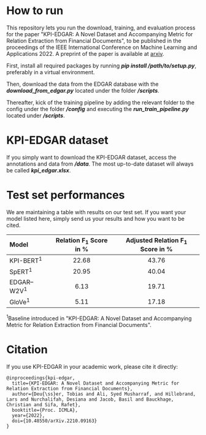 # How to run

This repository lets you run the download, training, and evaluation process for the paper "KPI-EDGAR: A Novel Dataset 
and Accompanying Metric for Relation Extraction from Financial Documents", to be published in the proceedings of the 
IEEE International Conference on Machine Learning and Applications 2022. A preprint of the paper is available at 
[arxiv](https://arxiv.org/abs/2210.09163).

First, install all required packages by running ***pip install /path/to/setup.py***, preferably in a virtual environment.

Then, download the data from the EDGAR database with the ***download_from_edgar.py*** located under the folder ***/scripts***.

Thereafter, kick of the training pipeline by adding the relevant folder to the config under the folder ***/config*** 
and executing the ***run_train_pipeline.py*** located under ***/scripts***.

# KPI-EDGAR dataset

If you simply want to download the KPI-EDGAR dataset, access the annotations and data from ***/data***. 
The most up-to-date dataset will always be called ***kpi_edgar.xlsx***.

# Test set performances

We are maintaining a table with results on our test set. If you want your model listed here, simply send us your results 
and how you want to be cited.

| Model                 | Relation F<sub>1</sub> Score in % | Adjusted Relation F<sub>1</sub> Score in % |
|:----------------------|:---------------------------------:|:------------------------------------------:|
| KPI-BERT<sup>1</sup>  |               22.68               |                   43.76                    |
| SpERT<sup>1</sup>     |               20.95               |                   40.04                    |
| EDGAR–W2V<sup>1</sup> |               6.13                |                   19.71                    |
| GloVe<sup>1</sup>     |               5.11                |                   17.18                    |

<sup>1</sup>Baseline introduced in "KPI-EDGAR: A Novel Dataset 
and Accompanying Metric for Relation Extraction from Financial Documents".

# Citation

If you use KPI-EDGAR in your academic work, please cite it directly:

```
@inproceedings{kpi-edgar,
  title={KPI-EDGAR: A Novel Dataset and Accompanying Metric for Relation Extraction from Financial Documents},
  author={Deu{\ss}er, Tobias and Ali, Syed Musharraf, and Hillebrand, Lars and Nurchalifah, Desiana and Jacob, Basil and Bauckhage, Christian and Sifa, Rafet},
  booktitle={Proc. ICMLA},
  year={2022},
  doi={10.48550/arXiv.2210.09163}
}
```
